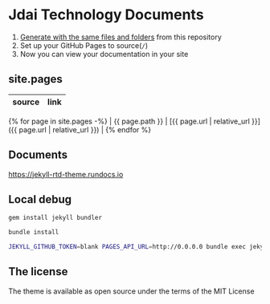 # Jdai Technology Documents

1. [Generate with the same files and folders](https://github.com/rundocs/starter-slim/generate) from this repository
2. Set up your GitHub Pages to source(`/`)
3. Now you can view your documentation in your site

## site.pages

<!-- prettier-ignore-start -->

| source          | link                                                           |
| --------------- | -------------------------------------------------------------- |
{% for page in site.pages -%}
| {{ page.path }} | [{{ page.url | relative_url }}]({{ page.url | relative_url }}) |
{% endfor %}

<!-- prettier-ignore-end -->

## Documents

https://jekyll-rtd-theme.rundocs.io

## Local debug

```sh
gem install jekyll bundler

bundle install

JEKYLL_GITHUB_TOKEN=blank PAGES_API_URL=http://0.0.0.0 bundle exec jekyll server --livereload
```

## The license

The theme is available as open source under the terms of the MIT License
